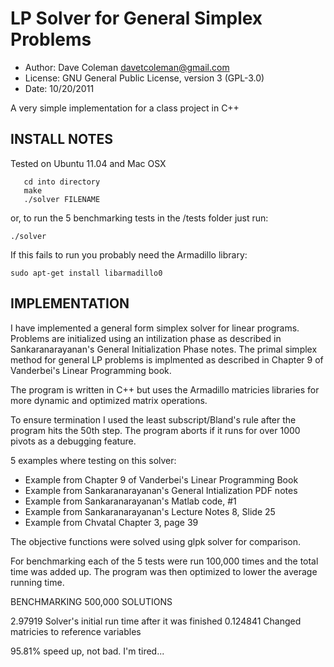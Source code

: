 LP Solver for General Simplex Problems
==========
* Author:  Dave Coleman <davetcoleman@gmail.com>
* License: GNU General Public License, version 3 (GPL-3.0)
* Date: 10/20/2011

A very simple implementation for a class project in C++


INSTALL NOTES
---------

Tested on Ubuntu 11.04 and Mac OSX
       
       cd into directory
       make
       ./solver FILENAME


or, to run the 5 benchmarking tests in the /tests folder just run:
    
	./solver

If this fails to run you probably need the Armadillo library:

   	sudo apt-get install libarmadillo0


IMPLEMENTATION
---------

I have implemented a general form simplex solver for linear programs. Problems are initialized using an intilization phase as described in Sankaranarayanan's General Initialization Phase notes. The primal simplex method for general LP problems is implmented as described in Chapter 9 of Vanderbei's Linear Programming book.

The program is written in C++ but uses the Armadillo matricies libraries for more dynamic and optimized matrix operations.

To ensure termination I used the least subscript/Bland's rule after the program hits the 50th step. The program aborts if it runs for over 1000 pivots as a debugging feature.

5 examples where testing on this solver:
 - Example from Chapter 9 of Vanderbei's Linear Programming Book
 - Example from Sankaranarayanan's General Intialization PDF notes
 - Example from Sankaranarayanan's Matlab code, #1
 - Example from Sankaranarayanan's Lecture Notes 8, Slide 25
 - Example from Chvatal Chapter 3, page 39

The objective functions were solved using glpk solver for comparison.

For benchmarking each of the 5 tests were run 100,000 times and the total time was added up. The program was then optimized to lower the average running time.

BENCHMARKING 500,000 SOLUTIONS

2.97919	     Solver's initial run time after it was finished
0.124841     Changed matricies to reference variables

95.81% speed up, not bad. I'm tired...



